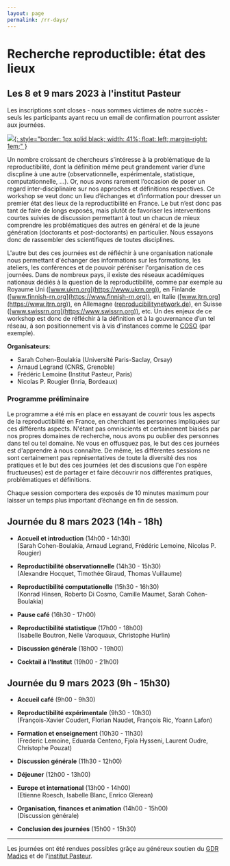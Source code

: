 ```yaml
---
layout: page
permalink: /rr-days/
---
```



# Recherche reproductible: état des lieux
## Les 8 et 9 mars 2023 à l'institut Pasteur

Les inscriptions sont closes - nous sommes victimes de notre succès -
seuls les participants ayant recu un email de confirmation pourront
assister aux journées.

[![](../assets/images/recherche-reproductible.png){: style="border: 1px solid black; width: 41%; float: left; margin-right: 1em;" }](../assets/images/recherche-reproductible.pdf)

Un nombre croissant de chercheurs s’intéresse à la problématique de la
reproductibilité, dont la définition même peut grandement varier d’une
discpline à une autre (observationnelle, expérimentale, statistique,
computationnelle, …). Or, nous avons rarement l’occasion de poser un
regard inter-disciplinaire sur nos approches et définitions
respectives. Ce workshop se veut donc un lieu d’échanges et
d’information pour dresser un premier état des lieux de la
reproductibilité en France. Le but n’est donc pas tant de faire de
longs exposés, mais plutôt de favoriser les interventions courtes
suivies de discussion permettant à tout un chacun de mieux comprendre
les problématiques des autres en général et de la jeune génération
(doctorants et post-doctorants) en particulier. Nous essayons donc de
rassembler des scientifiques de toutes disciplines.

L'autre but des ces journées est de réfléchir à une organisation
nationale nous permettant d'échanger des informations sur les
formations, les ateliers, les conférences et de pouvoir péréniser
l'organisation de ces journées.  Dans de nombreux pays, il existe des
réseaux académiques nationaux dédiés à la question de la
reproductibilité, comme par exemple au Royaume Uni
([www.ukrn.org](https://www.ukrn.org)), en Finlande
([www.finnish-rn.org](https://www.finnish-rn.org)), en Italie
([www.itrn.org](https://www.itrn.org)), en Allemagne
([reproducibilitynetwork.de](https://reproducibilitynetwork.de)), en
Suisse ([www.swissrn.org](https://www.swissrn.org)), etc. Un
des enjeux de ce workshop est donc de réfléchir à la définition et à
la gouvernance d’un tel réseau, à son positionnement vis à vis
d’instances comme le [COSO](https://www.ouvrirlascience.fr/comite-fr/)
(par exemple).

**Organisateurs**:  
* Sarah Cohen-Boulakia (Université Paris-Saclay, Orsay)
* Arnaud Legrand (CNRS, Grenoble)
* Frédéric Lemoine (Institut Pasteur, Paris)
* Nicolas P. Rougier (Inria, Bordeaux)

### Programme préliminaire

Le programme a été mis en place en essayant de couvrir tous les
aspects de la reproductibilité en France, en cherchant les personnes
impliquées sur ces différents aspects. N'étant pas omniscients et
certainement biaisés par nos propres domaines de recherche, nous avons
pu oublier des personnes dans tel ou tel domaine. Ne vous en offusquez
pas, le but des ces journées est d'apprendre à nous connaître. De
même, les différentes sessions ne sont certainement pas représentatives
de toute la diversité des nos pratiques et le but des ces journées (et
des discusions que l'on espère fructueuses) est de partager et faire
découvrir nos différentes pratiques, problématiques et définitions.

Chaque session comportera des exposés de 10 minutes maximum pour
laisser un temps plus important d’échange en fin de session.

## Journée du 8 mars 2023 (14h - 18h)

* **Accueil et introduction** (14h00 - 14h30)  
  (Sarah Cohen-Boulakia, Arnaud Legrand, Frédéric Lemoine, Nicolas P. Rougier)

* **Reproductibilité observationnelle** (14h30 - 15h30)  
  (Alexandre Hocquet, Timothée Giraud, Thomas Vuillaume)

* **Reproductibilité computationelle** (15h30 - 16h30)  
  (Konrad Hinsen, Roberto Di Cosmo, Camille Maumet, Sarah Cohen-Boulakia)

* **Pause café** (16h30 - 17h00)

* **Reproductibilité statistique** (17h00 - 18h00)  
  (Isabelle Boutron, Nelle Varoquaux, Christophe Hurlin)

* **Discussion générale** (18h00 - 19h00)

* **Cocktail à l'Institut** (19h00 - 21h00)

## Journée du 9 mars 2023 (9h - 15h30)

* **Accueil café** (9h00 - 9h30)

* **Reproductibilité expérimentale** (9h30 - 10h30)  
  (François-Xavier Coudert, Florian Naudet, François Ric, Yoann Lafon)

* **Formation et enseignement** (10h30 - 11h30)  
  (Frederic Lemoine, Eduarda Centeno, Fjola Hysseni, Laurent Oudre, Christophe Pouzat)

* **Discussion générale** (11h30 - 12h00)

* **Déjeuner** (12h00 - 13h00)

* **Europe et international** (13h00 - 14h00)  
  (Etienne Roesch, Isabelle Blanc, Enrico Glerean)

* **Organisation, finances et animation** (14h00 - 15h00)  
  (Discussion générale)

* **Conclusion des journées** (15h00 - 15h30)

---

Les journées ont été rendues possibles grâçe au généreux soutien du [GDR Madics](https://www.madics.fr/) et de l'[institut Pasteur](https://www.pasteur.fr/fr).

